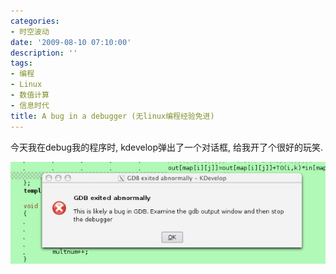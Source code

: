 ```yaml
---
categories:
- 时空波动
date: '2009-08-10 07:10:00'
description: ''
tags:
- 编程
- Linux
- 数值计算
- 信息时代
title: A bug in a debugger (无linux编程经验免进)
---
```

今天我在debug我的程序时, kdevelop弹出了一个对话框, 给我开了个很好的玩笑.  
  
[![](/assets/spacetimewave/2014/01/zljs8lgi2o.jpg)](/assets/spacetimewave/2014/01/zljs8lgi2o.jpg)  
  
  


